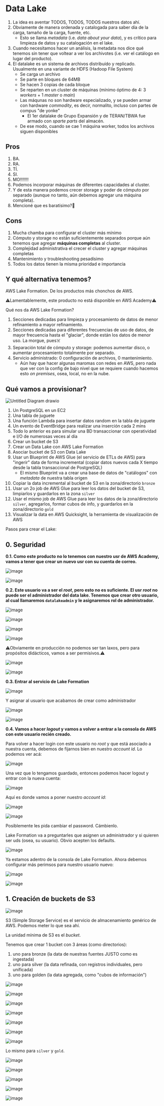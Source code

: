 # Data Lake

1. La idea es aventar TODOS, TODOS, TODOS nuestros datos ahí.
2. Obviamente de manera ordenada y catalogada para saber día de la carga, tamaño de la carga, fuente, etc.
   - Esto se llama _metadata_ (i.e. _data about your data_), y es crítico para limpieza de datos y su catalogación en el lake.
3. Cuando necesitamos hacer un análisis, la metadata nos dice qué tenemos sin tener que voltear a ver los archivotes (i.e. ver el catálogo en lugar del producto).
4. El datalake es un sistema de archivos distribuído y replicado. Usualmente en una variante de HDFS (Hadoop File System)
   - Se carga un archivo
   - Se parte en bloques de 64MB
   - Se hacen 3 copias de cada bloque
   - Se reparten en un cluster de máquinas (mínimo óptimo de 4: 3 _workers_ + 1 _master_ o _main_)
   - Las máqunas no son hardware especializado, y se pueden armar con hardware _commodity_, es decir, normalito, incluso con partes de compus "de yonke"
      - El 1er datalake de Grupo Expansión y de TERAN/TBWA fue armado con _sparte parts_ del almacén.
   - De ese modo, cuando se cae 1 máquina worker, todos los archivos siguen disponibles

## Pros

1. BA.
2. RA.
3. TÍ.
4. SI.
5. MO!!!!!!!
6. Podemos incorporar máquinas de diferentes capacidades al cluster.
7. Y de esta manera podemos crecer storage y poder de cómputo por separado (aunque no tanto, aún debemos agregar una máquina completa).
8. Mencioné que es baratísimo?🤣

## Cons

1. Mucha chamba para configurar el cluster más mínimo
2. Cómputo y storage no están suficientemente separados porque aún tenemos que agregar **máquinas completas** al cluster.
3. Complejidad administrativa el crecer el cluster y agregar máquinas completas
4. Mantenimiento y troubleshooting pesadísimo
5. Todos los datos tienen la misma prioridad e importancia

## Y qué alternativa tenemos?

AWS Lake Formation. De los productos más chonchos de AWS.

⚠️Lamentablemente, este producto no está disponible en AWS Academy⚠️

Qué nos da AWS Lake Formation?

1. Secciones dedicadas para limpieza y procesamiento de datos de menor refinamiento a mayor refinamiento.
2. Secciones dedicadas para diferentes frecuencias de uso de datos, de mayor frecuencia hasta el "glaciar", donde están los datos de menor uso. La morgue, pues☠️
3. Separación total de cómputo y storage: podemos aumentar disco, o aumentar procesamiento totalmente por separado.
4. Servicio administrado: 0 configuración de archivos, 0 mantenimiento.
   - Aún hay que hacer algunas maromas con redes en AWS, pero nada que ver con la config de bajo nivel que se requiere cuando hacemos esto _on premises_, osea, local, no en la nube.

## Qué vamos a provisionar?

![Untitled Diagram drawio](https://user-images.githubusercontent.com/1316464/142990498-5140ff0f-9513-4b3e-ac36-b266d017cf98.png)

1. Un PostgreSQL en un EC2
2. Una tabla de juguete
3. Una función Lambda para insertar datos random en la tabla de juguete
4. Un evento de EventBridge para realizar una inserción cada 2 mins
5. Todo lo anterior es para simular una BD transaccionar con operatividad e I/O de numerosas veces al día
6. Crear un bucket de S3
7. Crear un Data Lake con AWS Lake Formation
8. Asociar bucket de S3 con Data Lake
9. Usar un Blueprint de AWS Glue (el servicio de ETLs de AWS) para "ingerir" data de forma incremental (copiar datos nuevos cada X tiempo desde la tabla transaccional de PostgreSQL)
   - El mismo Blueprint va a crear una base de datos de "catálogos" con _metadata_ de nuestra tabla origen
10. Copiar la data incremental al bucket de S3 en la zona/directorio `bronze`
11. Usar un 2o job de AWS Glue para leer los datos del bucket de S3, limpiarlos y guardarlos en la zona `silver`
12. Usar el mismo job de AWS Glue para leer los datos de la zona/directorio `silver`, agregarlos, formar cubos de info, y guardarlos en la zona/directorio `gold`
13. Visualizar la data en AWS Quicksight, la herramienta de visualización de AWS

Pasos para crear el Lake:

## 0. Seguridad

**0.1. Como este producto no lo tenemos con nuestro usr de AWS Academy, vamos a tener que crear un nuevo usr con su cuenta de correo.**

![image](https://user-images.githubusercontent.com/1316464/142986386-2e82e37c-7eb7-4422-9726-815aeab3033a.png)

![image](https://user-images.githubusercontent.com/1316464/142986508-63361b62-fec1-4d58-8bcd-79068baafc01.png)

**0.2. Este usuario va a ser el _root_, pero esto no es suficiente. El usr _root_ **no puede ser el administrador del data lake**. Tenemos que crear otro usuario, al cual llamaremos `datalakeadmin` y le asignaremos rol de administrador.**

![image](https://user-images.githubusercontent.com/1316464/142992693-12fb4dfd-01a5-43e7-a954-946682c2abdc.png)

![image](https://user-images.githubusercontent.com/1316464/142992768-4a9e7eab-4e15-4abd-a1b3-b784bd28c372.png)


![image](https://user-images.githubusercontent.com/1316464/142992805-faa70e5e-79a0-43fe-a87d-0d8ff786e21b.png)


![image](https://user-images.githubusercontent.com/1316464/142993314-cce09284-c0f4-4ed2-acaa-276aece822aa.png)

⚠️Obviamente en producción no podemos ser tan laxos, pero para propósitos didácticos, vamos a ser permisivos.⚠️

![image](https://user-images.githubusercontent.com/1316464/142996507-6cd13322-8a96-488b-affa-8d63ba1e186f.png)

![image](https://user-images.githubusercontent.com/1316464/142994218-cf8168c9-7304-439a-8594-f6e159b4a614.png)

**0.3. Entrar al servicio de Lake Formation**


![image](https://user-images.githubusercontent.com/1316464/142997613-d5c73b1a-e69a-42dd-bf6e-3414309c4a22.png)

Y asignar al usuario que acabamos de crear como administrador

![image](https://user-images.githubusercontent.com/1316464/142997840-263daee9-6bf8-4731-99f9-e3eaf583afe8.png)

![image](https://user-images.githubusercontent.com/1316464/142998036-6624bbb0-4468-4e97-ab91-4e083dce563a.png)


**0.4. Vamos a hacer _logout_ y vamos a volver a entrar a la consola de AWS con este usuario recién creado.**

Para volver a hacer login con este usuario no _root_ y que está asociado a nuestra cuenta, debemos de fijarnos bien en nuestro _account id_. Lo podemos ver acá:

![image](https://user-images.githubusercontent.com/1316464/142994890-3b80cfd1-f8b0-4a1e-89ff-0512b345ea35.png)

Una vez que lo tengamos guardado, entonces podemos hacer logout y entrar con la nueva cuenta:

![image](https://user-images.githubusercontent.com/1316464/142995020-715f0a4c-aaa6-4b4b-8ea4-593b27a45d0c.png)

Aquí es donde vamos a poner nuestro _account id_:

![image](https://user-images.githubusercontent.com/1316464/142995084-4376f24c-6aa5-4e5b-895d-27dec80e9023.png)

![image](https://user-images.githubusercontent.com/1316464/142995226-e67183b5-7b29-4e4e-bb19-1e5a345b65fe.png)


Posiblemente les pida cambiar el password. Cámbienlo.


Lake Formation va a preguntarles que asignen un administrador y si quieren ser uds (osea, su usuario). Obvio acepten los defaults.

![image](https://user-images.githubusercontent.com/1316464/142997096-187519cd-f00f-47e9-b507-6b6edd0eb4ca.png)

Ya estamos adentro de la consola de Lake Formation. Ahora debemos configurar más perimsos para nuestro usuario nuevo:

![image](https://user-images.githubusercontent.com/1316464/142998741-0c0c8d10-9d02-4a91-acad-31b76ccd5a47.png)



![image](https://user-images.githubusercontent.com/1316464/142999421-649f32f8-9f26-478d-8732-50dc02cbfe9d.png)



## 1. Creación de buckets de S3

![image](https://user-images.githubusercontent.com/1316464/142792467-b361f579-c778-4e9b-a4c9-20e7bfe35a34.png)

S3 (Simple Storage Service) es el servicio de almacenamiento genérico de AWS. Podemos meter lo que sea ahí.

La unidad mínima de S3 es el _bucket_.

Tenemos que crear 1 bucket con 3 áreas (como directorios):

1. uno para bronze (la data de nuestras fuentes JUSTO como es ingestada)
2. uno para silver (la data refinada, con registros individuales, pero unificada)
3. uno para golden (la data agregada, como "cubos de información")

![image](https://user-images.githubusercontent.com/1316464/142794981-e285f33f-7347-4172-b056-844d007c1365.png)

![image](https://user-images.githubusercontent.com/1316464/142795019-22c9fa22-fdb8-49fe-88f8-fee951011d12.png)

![image](https://user-images.githubusercontent.com/1316464/142795041-19e2472c-27e2-4969-87e3-31ac83c7cba3.png)

![image](https://user-images.githubusercontent.com/1316464/142795072-4fcbc9a2-74be-4d57-89b9-29ee6aa998c1.png)

![image](https://user-images.githubusercontent.com/1316464/142795158-7dfd775c-483a-4caf-a380-3c30c26aab15.png)


![image](https://user-images.githubusercontent.com/1316464/142795220-fb745158-012f-4d2e-94ba-e942cfea5dc0.png)


![image](https://user-images.githubusercontent.com/1316464/142795355-bd02d23c-343c-4351-85f1-875bbde00121.png)


Lo mismo para `silver` y `gold`.

![image](https://user-images.githubusercontent.com/1316464/142795546-3bcb9ba0-2150-410d-93f9-f416181c50cb.png)


![image](https://user-images.githubusercontent.com/1316464/142795644-858e962f-6b4a-4bdb-b485-d96f4584a644.png)


![image](https://user-images.githubusercontent.com/1316464/142795705-e69d4fec-7943-4f2e-8472-2818aefa0219.png)

![image](https://user-images.githubusercontent.com/1316464/142795793-343d8593-cada-4716-8179-1bf15f25b420.png)


![image](https://user-images.githubusercontent.com/1316464/142795884-6fe3ddaf-9aa4-4d4a-9aa5-f60e933e647c.png)


